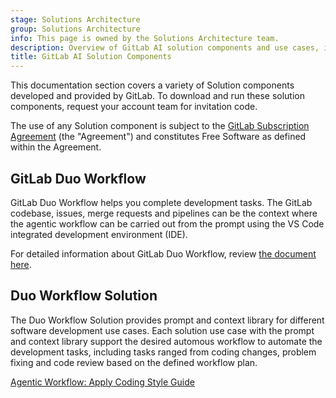 ```yaml
---
stage: Solutions Architecture
group: Solutions Architecture
info: This page is owned by the Solutions Architecture team.
description: Overview of GitLab AI solution components and use cases, including Duo Workflow.
title: GitLab AI Solution Components
---
```


This documentation section covers a variety of Solution components developed and provided by GitLab.
To download and run these solution components, request your account team for invitation code.

The use of any Solution component is subject to the [GitLab Subscription Agreement](https://handbook.gitlab.com/handbook/legal/subscription-agreement/) (the "Agreement") and constitutes Free Software as defined within the Agreement.

## GitLab Duo Workflow

GitLab Duo Workflow helps you complete development tasks. The GitLab codebase, issues, merge requests and pipelines can be the context where the agentic workflow can be carried out from the prompt using the VS Code integrated development environment (IDE).

For detailed information about GitLab Duo Workflow, review [the document here](../../../user/duo_agent_platform/_index.md).

## Duo Workflow Solution

The Duo Workflow Solution provides prompt and context library for different software development use cases. Each solution use case with the prompt and context library support the desired automous workflow to automate the development tasks, including tasks ranged from coding changes, problem fixing and code review based on the defined workflow plan.

[Agentic Workflow: Apply Coding Style Guide](duo_workflow_codestyle.md)
